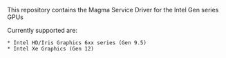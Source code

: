 This repository contains the Magma Service Driver for the Intel Gen series GPUs

Currently supported are:

	* Intel HD/Iris Graphics 6xx series (Gen 9.5)
	* Intel Xe Graphics (Gen 12)
